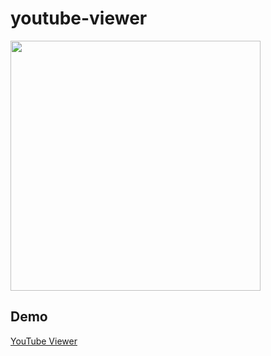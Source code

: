 # youtube-viewer

<img src="capture.gif" width="400">

## Demo

[YouTube Viewer](https://inaniwa3.github.io/youtube-viewer/ "YouTube Viewer")
